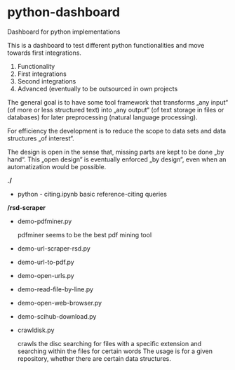 # python-dashboard
Dashboard for python implementations

This is a dashboard to test different python functionalities and move towards first integrations.

1. Functionality
2. First integrations
3. Second integrations
4. Advanced (eventually to be outsourced in own projects

The general goal is to have some tool framework that transforms „any input“ (of more or less structured text) into „any output“ (of text storage in files or databases) for later preprocessing (natural language processing).

For efficiency the development is to reduce the scope to data sets and data structures „of interest“.

The design is open in the sense that, missing parts are kept to be done „by hand“. This „open design“ is eventually enforced „by design“, even when an automatization would be possible.

**./**

* python - citing.ipynb
  basic reference-citing queries
  
  
**/rsd-scraper**


* demo-pdfminer.py

  pdfminer seems to be the best pdf mining tool


* demo-url-scraper-rsd.py
* demo-url-to-pdf.py
* demo-open-urls.py
* demo-read-file-by-line.py
* demo-open-web-browser.py
* demo-scihub-download.py
* crawldisk.py

  crawls the disc searching for files with a specific extension and searching within the files for certain words
  The usage is for a given repository, whether there are certain data structures.
